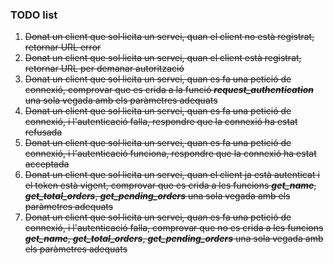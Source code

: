 ### TODO list

1. ~~Donat un client que sol·licita un servei, quan el client no està registrat, retornar URL error~~
2. ~~Donat un client que sol·licita un servei, quan el client està registrat, retornar URL per demanar autorització~~
3. ~~Donat un client que sol·licita un servei, quan es fa una petició de connexió, comprovar que es crida a la funció ***request_authentication*** 
  una sola vegada amb els paràmetres adequats~~
4. ~~Donat un client que sol·licita un servei, quan es fa una petició de connexió, i l'autenticació falla, respondre que la connexió ha estat refusada~~
5. ~~Donat un client que sol·licita un servei, quan es fa una petició de connexió, i l'autenticació funciona, respondre que la connexió ha estat acceptada~~
6. ~~Donat un client que sol·licita un servei, quan el client ja està autenticat i el token està vigent, comprovar que es crida a les funcions
   ***get_name***, ***get_total_orders***, ***get_pending_orders*** una sola vegada amb els paràmetres adequats~~
7. ~~Donat un client que sol·licita un servei, quan es fa una petició de connexió, i l'autenticació falla, comprovar que no es crida a les funcions
   ***get_name***, ***get_total_orders***, ***get_pending_orders*** una sola vegada amb els paràmetres adequats~~
